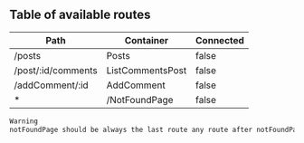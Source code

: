 ## Table of available routes

| Path                     | Container             | Connected |
| ------------------------ | --------------------- | --------- |
| /posts                   | Posts                 | false     |
| /post/:id/comments       | ListCommentsPost      | false     |
| /addComment/:id          | AddComment            | false     |
| \*                       | /NotFoundPage         | false     |

```sh
Warning
notFoundPage should be always the last route any route after notFoundPage will be ignored
```